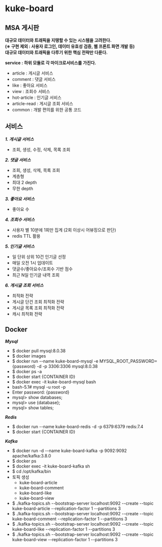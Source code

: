 # kuke-board   

## MSA 게시판
**대규모 데이터와 트래픽을 지탱할 수 있는 시스템을 고려한다.**   
**(※ 구현 제외 : 사용자 로그인, 데이터 유효성 검증, 웹 프론트 화면 개발 등)**    
**대규모 데이터와 트래픽을 다루기 위한 핵심 전략만 다룬다.**   

**service : 하위 모듈로 각 마이크로서비스를 가진다.**
- article : 게시글 서비스
- comment : 댓글 서비스
- like : 좋아요 서비스
- view : 조회수 서비스
- hot-article : 인기글 서비스
- article-read : 게시글 조회 서비스 
- common : 개발 편의를 위한 공통 코드
    
## 서비스
***1. 게시글 서비스***   
- 조회, 생성, 수정, 삭제, 목록 조회

***2. 댓글 서비스***
- 조회, 생성, 삭제, 목록 조회
- 계층형
- 최대 2 depth
- 무한 depth

***3. 좋아요 서비스***
- 좋아요 수

***4. 조회수 서비스***
- 사용자 별 10분에 1회만 집계 (2회 이상시 어뷰징으로 판단)
- redis TTL 활용

***5. 인기글 서비스***
- 일 단위 상위 10건 인기글 선정
- 매일 오전 1시 업데이트
- 댓글수/좋아요수/조회수 기반 점수
- 최근 N일 인기글 내역 조회

***6. 게시글 조회 서비스*** 
- 최적화 전략
- 게시글 단건 조회 최적화 전략
- 게시글 목록 조회 최적화 전략
- 캐시 최적화 전략

## Docker
***Mysql***
- $ docker pull mysql:8.0.38
- $ docker images
- $ docker run --name kuke-board-mysql -e MYSQL_ROOT_PASSWORD={password} -d -p 3306:3306 mysql:8.0.38
- $ docker ps -a
- $ docker start {CONTAINER ID}
- $ docker exec -it kuke-board-mysql bash
- bash-5.1# mysql -u root -p
- Enter password: {password}
- mysql> show databases;
- mysql> use {database};
- mysql> show tables;

***Redis***
- $ docker run --name kuke-board-redis -d -p 6379:6379 redis:7.4
- $ docker start {CONTAINER ID}

***Kafka***
- $ docker run -d --name kuke-board-kafka -p 9092:9092 apache/kafka:3.8.0
- $ docker ps
- $ docker exec -it kuke-board-kafka sh
- $ cd /opt/kafka/bin
- 토픽 생성
  - kuke-board-article
  - kuke-board-comment
  - kuke-board-like
  - kuke-board-view
- $ ./kafka-topics.sh --bootstrap-server localhost:9092 --create --topic kuke-board-article --replication-factor 1 --partitions 3
- $ ./kafka-topics.sh --bootstrap-server localhost:9092 --create --topic kuke-board-comment --replication-factor 1 --partitions 3
- $ ./kafka-topics.sh --bootstrap-server localhost:9092 --create --topic kuke-board-like --replication-factor 1 --partitions 3
- $ ./kafka-topics.sh --bootstrap-server localhost:9092 --create --topic kuke-board-view --replication-factor 1 --partitions 3